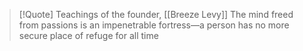 > [!Quote] Teachings of the founder, [[Breeze Levy]]
> The mind freed from passions is an impenetrable fortress—a person has no more secure place of refuge for all time